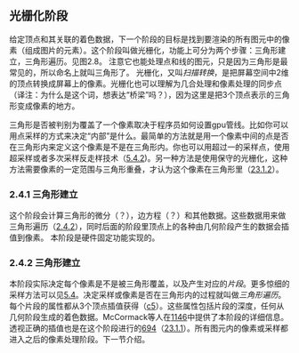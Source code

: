 ## 光栅化阶段

给定顶点和其关联的着色数据，下一个阶段的目标是找到要渲染的所有图元中的像素（组成图片的元素）。这个阶段叫做光栅化，功能上可分为两个步骤：三角形建立，三角形遍历。见图2.8。
注意它也能处理点和线的图元，只是因为三角形是最常见的，所以命名上就叫三角形了。
光栅化，又叫*扫描转换*，是把屏幕空间中2维的顶点转换成屏幕上的像素。光栅化也可以理解为几合处理和像素处理的同步点（译注：为什么是这个词，想表达“桥梁”吗？），因为这里是把3个顶点表示的三角形变成像素的地方。

三角形是否被判别为覆盖了一个像素取决于程序员如何设置gpu管线。比如你可以用点采样的方式来决定“内部”是什么。最简单的方法就是用一个像素中间的点是否在三角形内来定义这个像素是不是在三角形内。你也可以用超过一的采样点，使用超采样或者多次采样反走样技术（[5.4.2]())。另一种方法是使用保守的光栅化，这种方法需要像素的一定范围与三角形重叠，才认为这个像素在三角形里（[23.1.2]()）。

### 2.4.1 三角形建立

这个阶段会计算三角形的微分（？），边方程（？）和其他数据。这些数据用来做三角形遍历（[2.4.2](###2.4.2)），同时后面的阶段里顶点上的各种由几何阶段产生的数据会插值到像素。
本阶段是硬件固定功能实现的。

### 2.4.2 三角形建立

本阶段实际决定每个像素是不是被三角形覆盖，以及产生对应的*片段*。更多惊细的采样方法可以见[5.4]()。决定采样或像素是否在三角形内的过程就叫做*三角形遍历*。每个片段的属性都从3个顶点插值获得（[c5]()）。这些属性包括片段的深度，任何从几何阶段生成的着色数据。McCormack等人在[1146]()中提供了本阶段的详细信息。透视正确的插值也是在这个阶段进行的[694]()（[23.1.1]()）。所有图元内的像素或采样都进入之后的像素处理阶段。下一节介绍。